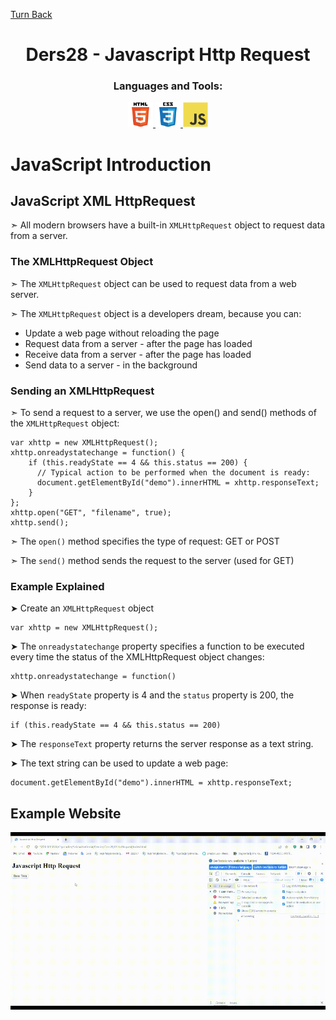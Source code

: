 [Turn Back](../../../)

<h1 align="center">Ders28 - Javascript Http Request</h1>

<h3 align="center">Languages and Tools:</h3>
<p align="center"><a href="https://www.w3.org/html/" target="_blank" rel="noreferrer"> <img src="https://raw.githubusercontent.com/devicons/devicon/master/icons/html5/html5-original-wordmark.svg" alt="html5" width="40" height="40"/> </a> <a href="https://www.w3schools.com/css/" target="_blank" rel="noreferrer"> <img src="https://raw.githubusercontent.com/devicons/devicon/master/icons/css3/css3-original-wordmark.svg" alt="css3" width="40" height="40"/> </a> <a href="https://developer.mozilla.org/en-US/docs/Web/JavaScript" target="_blank" rel="noreferrer"> <img src="https://raw.githubusercontent.com/devicons/devicon/master/icons/javascript/javascript-original.svg" alt="javascript" width="40" height="40"/> </a> </p>

# JavaScript Introduction

## JavaScript XML HttpRequest

&#10147; All modern browsers have a built-in `XMLHttpRequest` object to request data from a server.

### The XMLHttpRequest Object

&#10147; The `XMLHttpRequest` object can be used to request data from a web server.

&#10147; The `XMLHttpRequest` object is a developers dream, because you can:

- Update a web page without reloading the page
- Request data from a server - after the page has loaded
- Receive data from a server - after the page has loaded
- Send data to a server - in the background

### Sending an XMLHttpRequest

&#10147; To send a request to a server, we use the open() and send() methods of the `XMLHttpRequest` object:

    var xhttp = new XMLHttpRequest();
    xhttp.onreadystatechange = function() {
        if (this.readyState == 4 && this.status == 200) {
          // Typical action to be performed when the document is ready:
          document.getElementById("demo").innerHTML = xhttp.responseText;
        }
    };
    xhttp.open("GET", "filename", true);
    xhttp.send();

&#10147; The `open()` method specifies the type of request: GET or POST

&#10147; The `send()` method sends the request to the server (used for GET)

### Example Explained

&#10148; Create an `XMLHttpRequest` object

    var xhttp = new XMLHttpRequest();

&#10148; The `onreadystatechange` property specifies a function to be executed every time the status of the XMLHttpRequest object changes:

    xhttp.onreadystatechange = function()

&#10148; When `readyState` property is 4 and the `status` property is 200, the response is ready:

    if (this.readyState == 4 && this.status == 200)

&#10148; The `responseText` property returns the server response as a text string.

&#10148; The text string can be used to update a web page:

    document.getElementById("demo").innerHTML = xhttp.responseText;


## Example Website

![alt text](https://github.com/waroi/TurkcellFrontend2023/blob/develop/Ogrenciler/SelahattinDemir/Dersler/Ders28/01-txtRequest/media.gif)
